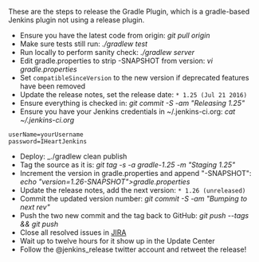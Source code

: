 These are the steps to release the Gradle Plugin, which is a gradle-based
Jenkins plugin not using a release plugin.

* Ensure you have the latest code from origin: _git pull origin_
* Make sure tests still run: _./gradlew test_
* Run locally to perform sanity check: _./gradlew server_
* Edit gradle.properties to strip -SNAPSHOT from version: _vi gradle.properties_
* Set `compatibleSinceVersion` to the new version if deprecated features have been removed
* Update the release notes, set the release date: `* 1.25 (Jul 21 2016)`
* Ensure everything is checked in: _git commit -S -am "Releasing 1.25"_
* Ensure you have your Jenkins credentials in ~/.jenkins-ci.org: _cat ~/.jenkins-ci.org_
```
userName=yourUsername
password=IHeartJenkins
```
* Deploy: _./gradlew clean publish
* Tag the source as it is: _git tag -s -a gradle-1.25 -m "Staging 1.25"_
* Increment the version in gradle.properties and append "-SNAPSHOT": _echo "version=1.26-SNAPSHOT">gradle.properties_
* Update the release notes, add the next version: `* 1.26 (unreleased)`
* Commit the updated version number: _git commit -S -am "Bumping to next rev"_
* Push the two new commit and the tag back to GitHub: _git push --tags && git push_
* Close all resolved issues in [JIRA](https://issues.jenkins-ci.org/browse/JENKINS-33357?jql=status%20%3D%20Resolved%20AND%20component%20%3D%20gradle-plugin)
* Wait up to twelve hours for it show up in the Update Center
* Follow the @jenkins_release twitter account and retweet the release!
